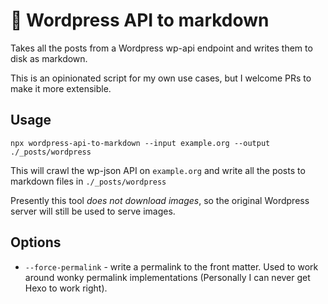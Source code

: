 # 🍱 Wordpress API to markdown

Takes all the posts from a Wordpress wp-api endpoint and writes them to disk as
markdown.

This is an opinionated script for my own use cases, but I welcome PRs to make it
more extensible.

## Usage

```
npx wordpress-api-to-markdown --input example.org --output ./_posts/wordpress
```

This will crawl the wp-json API on `example.org` and write all the posts to
markdown files in `./_posts/wordpress`

Presently this tool _does not download images_, so the original Wordpress
server will still be used to serve images.

## Options

- `--force-permalink` - write a permalink to the front matter. Used to work around
  wonky permalink implementations (Personally I can never get Hexo to work right).
